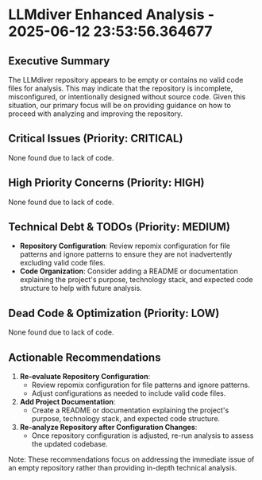 # LLMdiver Enhanced Analysis - 2025-06-12 23:53:56.364677

## Executive Summary
The LLMdiver repository appears to be empty or contains no valid code files for analysis. This may indicate that the repository is incomplete, misconfigured, or intentionally designed without source code. Given this situation, our primary focus will be on providing guidance on how to proceed with analyzing and improving the repository.

## Critical Issues (Priority: CRITICAL)
None found due to lack of code.

## High Priority Concerns (Priority: HIGH)
None found due to lack of code.

## Technical Debt & TODOs (Priority: MEDIUM)
- **Repository Configuration**: Review repomix configuration for file patterns and ignore patterns to ensure they are not inadvertently excluding valid code files.
- **Code Organization**: Consider adding a README or documentation explaining the project's purpose, technology stack, and expected code structure to help with future analysis.

## Dead Code & Optimization (Priority: LOW)
None found due to lack of code.

## Actionable Recommendations
1. **Re-evaluate Repository Configuration**:
	* Review repomix configuration for file patterns and ignore patterns.
	* Adjust configurations as needed to include valid code files.
2. **Add Project Documentation**:
	* Create a README or documentation explaining the project's purpose, technology stack, and expected code structure.
3. **Re-analyze Repository after Configuration Changes**:
	* Once repository configuration is adjusted, re-run analysis to assess the updated codebase.

Note: These recommendations focus on addressing the immediate issue of an empty repository rather than providing in-depth technical analysis.